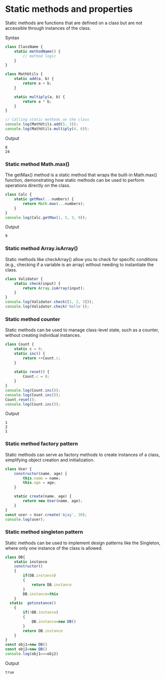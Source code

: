 # Static methods and properties

Static methods are functions that are defined on a class but are not accessible through instances of the class. 

Syntax
```js
class ClassName {
    static methodName() {
        // method logic
    }
}
```

```js
class MathUtils {
    static add(a, b) {
        return a + b;
    }

    static multiply(a, b) {
        return a * b;
    }
}

// Calling static methods on the class
console.log(MathUtils.add(5, 3));
console.log(MathUtils.multiply(4, 6));
```
Output
```
8
24
```
### Static method Math.max()
The getMax() method is a static method that wraps the built-in Math.max() function, demonstrating how static methods can be used to perform operations directly on the class.
```js
class Calc {
    static getMax(...numbers) {
        return Math.max(...numbers);
    }
}
console.log(Calc.getMax(1, 5, 3, 9));
```
Output

`9`

### Static method Array.isArray()
Static methods like checkArray() allow you to check for specific conditions (e.g., checking if a variable is an array) without needing to instantiate the class.


```js
class Validator {
    static check(input) {
        return Array.isArray(input);
    }
}
console.log(Validator.check([1, 2, 3]));
console.log(Validator.check('hello'));
```
### Static method counter

Static methods can be used to manage class-level state, such as a counter, without creating individual instances.

```js
class Count {
    static c = 0;
    static inc() {
        return ++Count.c;
    }
    
    static reset() {
        Count.c = 0;
    }
}
console.log(Count.inc()); 
console.log(Count.inc()); 
Count.reset();
console.log(Count.inc()); 
```
Output
```
1
2
1
```

### Static method factory pattern

Static methods can serve as factory methods to create instances of a class, simplifying object creation and initialization.
```js
class User {
    constructor(name, age) {
        this.name = name;
        this.age = age;
    }

    static create(name, age) {
        return new User(name, age);
    }
}
const user = User.create('Ajay', 30);
console.log(user);
```

### Static method singleton pattern

Static methods can be used to implement design patterns like the Singleton, where only one instance of the class is allowed.
```js
class DB{
    static instance
    constructor()
    {
        if(DB.instance)
        {
            return DB.instance
        }
        DB.instance=this
    }
  static  getinstance()
    {
        if(!DB.instance)
        {
            DB.instance=new DB()
        }
        return DB.instance
    }
}
const obj1=new DB()
const obj2=new DB()
console.log(obj1===obj2)
```
Output

`true`